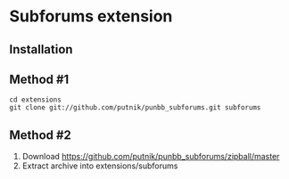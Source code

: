 Subforums extension
===================

Installation
------------

## Method #1
 ```
 cd extensions
 git clone git://github.com/putnik/punbb_subforums.git subforums
 ```

## Method #2
1. Download https://github.com/putnik/punbb_subforums/zipball/master
2. Extract archive into extensions/subforums

